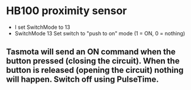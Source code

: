 # HB100 proximity sensor
- I set SwitchMode to 13
- SwitchMode 13
Set switch to "push to on" mode (1 = ON, 0 = nothing)

Tasmota will send an ON command when the button pressed (closing the circuit). When the button is released (opening the circuit) nothing will happen. Switch off using PulseTime.
- 
